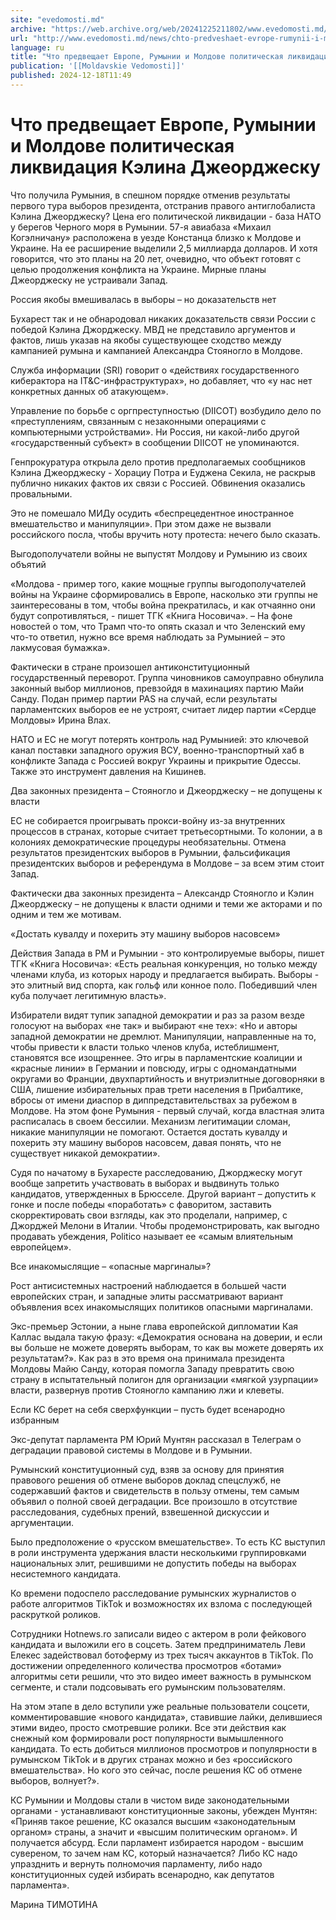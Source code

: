```yaml
---
site: "evedomosti.md"
archive: "https://web.archive.org/web/20241225211802/www.evedomosti.md/news/chto-predveshaet-evrope-rumynii-i-moldove-politicheskaya-lik"
url: "http://www.evedomosti.md/news/chto-predveshaet-evrope-rumynii-i-moldove-politicheskaya-lik"
language: ru
title: "Что предвещает Европе, Румынии и Молдове политическая ликвидация Кэлина Джеорджеску"
publication: '[[Moldavskie Vedomosti]]'
published: 2024-12-18T11:49
---
```


# Что предвещает Европе, Румынии и Молдове политическая ликвидация Кэлина Джеорджеску

Что получила Румыния, в спешном порядке отменив результаты первого тура выборов президента, отстранив правого антиглобалиста Кэлина Джеорджеску? Цена его политической ликвидации - база НАТО у берегов Черного моря в Румынии. 57-я авиабаза «Михаил Когэлничану» расположена в уезде Констанца близко к Молдове и Украине. На ее расширение выделили 2,5 миллиарда долларов. И хотя говорится, что это планы на 20 лет, очевидно, что объект готовят с целью продолжения конфликта на Украине. Мирные планы Джеорджеску не устраивали Запад.

Россия якобы вмешивалась в выборы – но доказательств нет

Бухарест так и не обнародовал никаких доказательств связи России с победой Кэлина Джорджеску. МВД не представило аргументов и фактов, лишь указав на якобы существующее сходство между кампанией румына и кампанией Александра Стояногло в Молдове.

Служба информации (SRI) говорит о «действиях государственного киберактора на IT&C-инфраструктурах», но добавляет, что «у нас нет конкретных данных об атакующем».

Управление по борьбе с оргпреступностью (DIICOT) возбудило дело по «преступлениям, связанным с незаконными операциями с компьютерными устройствами». Ни Россия, ни какой-либо другой «государственный субъект» в сообщении DIICOT не упоминаются.

Генпрокуратура открыла дело против предполагаемых сообщников Кэлина Джеорджеску - Хорациу Потра и Еуджена Секила, не раскрыв публично никаких фактов их связи с Россией. Обвинения оказались провальными.

Это не помешало МИДу осудить «беспрецедентное иностранное вмешательство и манипуляции». При этом даже не вызвали российского посла, чтобы вручить ноту протеста: нечего было сказать.

Выгодополучатели войны не выпустят Молдову и Румынию из своих объятий

«Молдова - пример того, какие мощные группы выгодополучателей войны на Украине сформировались в Европе, насколько эти группы не заинтересованы в том, чтобы война прекратилась, и как отчаянно они будут сопротивляться, - пишет ТГК «Книга Носовича». – На фоне новостей о том, что Трамп что-то опять сказал и что Зеленский ему что-то ответил, нужно все время наблюдать за Румынией – это лакмусовая бумажка».

Фактически в стране произошел антиконституционный государственный переворот. Группа чиновников самоуправно обнулила законный выбор миллионов, превзойдя в махинациях партию Майи Санду. Подан пример партии PAS на случай, если результаты парламентских выборов ее не устроят, считает лидер партии «Сердце Молдовы» Ирина Влах.

НАТО и ЕС не могут потерять контроль над Румынией: это ключевой канал поставки западного оружия ВСУ, военно-транспортный хаб в конфликте Запада с Россией вокруг Украины и прикрытие Одессы. Также это инструмент давления на Кишинев.

Два законных президента – Стояногло и Джеорджеску – не допущены к власти

ЕС не собирается проигрывать прокси-войну из-за внутренних процессов в странах, которые считает третьесортными. То колонии, а в колониях демократические процедуры необязательны. Отмена результатов президентских выборов в Румынии, фальсификация президентских выборов и референдума в Молдове – за всем этим стоит Запад.

Фактически два законных президента – Александр Стояногло и Кэлин Джеорджеску – не допущены к власти одними и теми же акторами и по одним и тем же мотивам.

«Достать кувалду и похерить эту машину выборов наcовсем»

Действия Запада в РМ и Румынии - это контролируемые выборы, пишет ТГК «Книга Носовича»: «Есть реальная конкуренция, но только между членами клуба, из которых народу и предлагается выбирать. Выборы - это элитный вид спорта, как гольф или конное поло. Победивший член куба получает легитимную власть».

Избиратели видят тупик западной демократии и раз за разом везде голосуют на выборах «не так» и выбирают «не тех»: «Но и авторы западной демократии не дремлют. Манипуляции, направленные на то, чтобы привести к власти только членов клуба, истеблишмент, становятся все изощреннее. Это игры в парламентские коалиции и «красные линии» в Германии и повсюду, игры с одномандатными округами во Франции, двухпартийность и внутриэлитные договорняки в США, лишение избирательных прав трети населения в Прибалтике, вбросы от имени диаспор в диппредставительствах за рубежом в Молдове. На этом фоне Румыния - первый случай, когда властная элита расписалась в своем бессилии. Механизм легитимации сломан, никакие манипуляции не помогают. Остается достать кувалду и похерить эту машину выборов наcовсем, давая понять, что не существует никакой демократии».

Судя по начатому в Бухаресте расследованию, Джорджеску могут вообще запретить участвовать в выборах и выдвинуть только кандидатов, утвержденных в Брюсселе. Другой вариант – допустить к гонке и после победы «поработать» с фаворитом, заставить скорректировать свои взгляды, как это проделали, например, с Джорджей Мелони в Италии. Чтобы продемонстрировать, как выгодно продавать убеждения, Politico называет ее «самым влиятельным европейцем».

Все инакомыслящие – «опасные маргиналы»?

Рост антисистемных настроений наблюдается в большей части европейских стран, и западные элиты рассматривают вариант объявления всех инакомыслящих политиков опасными маргиналами.

Экс-премьер Эстонии, а ныне глава европейской дипломатии Кая Каллас выдала такую фразу: «Демократия основана на доверии, и если вы больше не можете доверять выборам, то как вы можете доверять их результатам?». Как раз в это время она принимала президента Молдовы Майю Санду, которая помогла Западу превратить свою страну в испытательный полигон для организации «мягкой узурпации» власти, развернув против Стояногло кампанию лжи и клеветы.

Если КС берет на себя сверхфункции – пусть будет всенародно избранным

Экс-депутат парламента РМ Юрий Мунтян рассказал в Телеграм о деградации правовой системы в Молдове и в Румынии.

Румынский конституционный суд, взяв за основу для принятия правового решения об отмене выборов доклад спецслужб, не содержавший фактов и свидетельств в пользу отмены, тем самым объявил о полной своей деградации. Все произошло в отсутствие расследования, судебных прений, взвешенной дискуссии и аргументации.

Было предположение о «русском вмешательстве». То есть КС выступил в роли инструмента удержания власти несколькими группировками национальных элит, решившими не допустить победы на выборах несистемного кандидата.

Ко времени подоспело расследование румынских журналистов о работе алгоритмов TikTok и возможностях их взлома с последующей раскруткой роликов.

Сотрудники Hotnews.ro записали видео с актером в роли фейкового кандидата и выложили его в соцсеть. Затем предприниматель Леви Елекес задействовал ботоферму из трех тысяч аккаунтов в TikTok. По достижении определенного количества просмотров «ботами» алгоритмы сети решили, что это видео имеет важность в румынском сегменте, и стали подсовывать его румынским пользователям.

На этом этапе в дело вступили уже реальные пользователи соцсети, комментировавшие «нового кандидата», ставившие лайки, делившиеся этими видео, просто смотревшие ролики. Все эти действия как снежный ком формировали рост популярности вымышленного кандидата. То есть добиться миллионов просмотров и популярности в румынском TikTok и в других странах можно и без «российского вмешательства». Но кого это сейчас, после решения КС об отмене выборов, волнует?».

КС Румынии и Молдовы стали в чистом виде законодательными органами - устанавливают конституционные законы, убежден Мунтян: «Приняв такое решение, КС оказался высшим «законодательным органом» страны, а значит и «высшим политическим органом». И получается абсурд. Если парламент избирается народом - высшим сувереном, то зачем нам КС, который назначается? Либо КС надо упразднить и вернуть полномочия парламенту, либо надо конституционных судей избирать всенародно, как депутатов парламента».

Марина ТИМОТИНА
